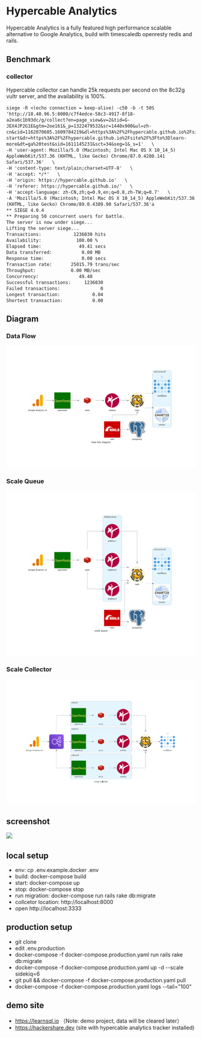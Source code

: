 # Hypercable Analytics

Hypercable Analytics is a fully featured high performance scalable alternative to Google Analytics, build with timescaledb openresty redis and rails.

## Benchmark

### collector

Hypercable collector can handle 25k requests per second on the 8c32g vultr server, and the availability is 100%.

```
siege -R <(echo connection = keep-alive) -c50 -b -t 50S  'http://10.40.96.5:8000/c7f4edce-58c3-4917-8f18-a2ea6c1b93dc/g/collect?en=page_view&v=2&tid=G-JEX4JP2G1E&gtm=2oe161&_p=1322479532&sr=1440x900&ul=zh-cn&cid=1162070685.1609784219&dl=https%3A%2F%2Fhypercable.github.io%2Fsite%2F%3Fto%3Dget-start&dr=https%3A%2F%2Fhypercable.github.io%2Fsite%2F%3Fto%3Dlearn-more&dt=ga%20test&sid=1611145231&sct=34&seg=1&_s=1'   \
-H 'user-agent: Mozilla/5.0 (Macintosh; Intel Mac OS X 10_14_5) AppleWebKit/537.36 (KHTML, like Gecko) Chrome/87.0.4280.141 Safari/537.36'   \
-H 'content-type: text/plain;charset=UTF-8'   \
-H 'accept: */*'   \
-H 'origin: https://hypercable.github.io'   \
-H 'referer: https://hypercable.github.io/'   \
-H 'accept-language: zh-CN,zh;q=0.9,en;q=0.8,zh-TW;q=0.7'   \
-A 'Mozilla/5.0 (Macintosh; Intel Mac OS X 10_14_5) AppleWebKit/537.36 (KHTML, like Gecko) Chrome/89.0.4389.90 Safari/537.36'a
** SIEGE 4.0.4
** Preparing 50 concurrent users for battle.
The server is now under siege...
Lifting the server siege...
Transactions:            1236030 hits
Availability:             100.00 %
Elapsed time:              49.41 secs
Data transferred:           0.00 MB
Response time:              0.00 secs
Transaction rate:       25015.79 trans/sec
Throughput:             0.00 MB/sec
Concurrency:               49.40
Successful transactions:     1236030
Failed transactions:               0
Longest transaction:            0.04
Shortest transaction:           0.00
```

## Diagram

### Data Flow

![](diagrams/data_flow_diagram.png)

### Scale Queue

![](diagrams/scale_queue.png)

### Scale Collector

![](diagrams/scale_collector.png)

## screenshot

![](https://l.ruby-china.com/photo/hooopo/20a17dd6-e78c-4b3a-8802-d6e11172da26.png!large)


## local setup

* env: cp .env.example.docker .env
* build: docker-compose build
* start: docker-compose up
* stop: docker-compose stop
* run migration: docker-compose run rails rake db:migrate
* collcetor location: http://localhost:8000
* open http://localhost:3333


## production setup

* git clone 
* edit .env.production
* docker-compose -f docker-compose.production.yaml run rails  rake db:migrate
* docker-compose -f docker-compose.production.yaml up -d --scale sidekiq=6
* git pull && docker-compose -f docker-compose.production.yaml pull
* docker-compose -f docker-compose.production.yaml logs --tail="100"

## demo site

* https://learnsql.io （Note: demo project, data will be cleared later）
* https://hackershare.dev (site with hypercable analytics tracker installed)
